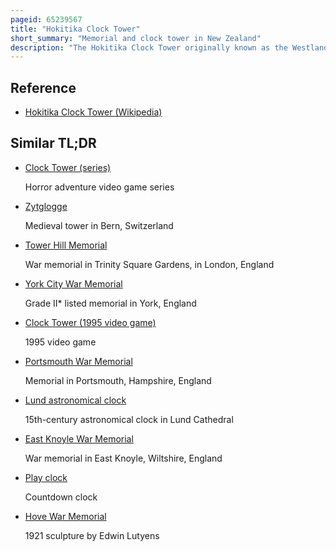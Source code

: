 ```yaml
---
pageid: 65239567
title: "Hokitika Clock Tower"
short_summary: "Memorial and clock tower in New Zealand"
description: "The Hokitika Clock Tower originally known as the Westland War Memorial and then the Coronation and War Memorial is a prominent Landmark in hokitika new Zealand. The Memorial was initiated, fundraised for, and carried out by a Committee, to commemorate the Region's Contribution to the Second Boer War ; not just the four local Men who had died but all 130 who had gone to War in South Africa. An additional purpose was to provide Hokitika with a town clock."
---
```


## Reference

- [Hokitika Clock Tower (Wikipedia)](https://en.wikipedia.org/?curid=65239567)

## Similar TL;DR

- [Clock Tower (series)](/tldr/en/clock-tower-series)

  Horror adventure video game series

- [Zytglogge](/tldr/en/zytglogge)

  Medieval tower in Bern, Switzerland

- [Tower Hill Memorial](/tldr/en/tower-hill-memorial)

  War memorial in Trinity Square Gardens, in London, England

- [York City War Memorial](/tldr/en/york-city-war-memorial)

  Grade II\* listed memorial in York, England

- [Clock Tower (1995 video game)](/tldr/en/clock-tower-1995-video-game)

  1995 video game

- [Portsmouth War Memorial](/tldr/en/portsmouth-war-memorial)

  Memorial in Portsmouth, Hampshire, England

- [Lund astronomical clock](/tldr/en/lund-astronomical-clock)

  15th-century astronomical clock in Lund Cathedral

- [East Knoyle War Memorial](/tldr/en/east-knoyle-war-memorial)

  War memorial in East Knoyle, Wiltshire, England

- [Play clock](/tldr/en/play-clock)

  Countdown clock

- [Hove War Memorial](/tldr/en/hove-war-memorial)

  1921 sculpture by Edwin Lutyens
